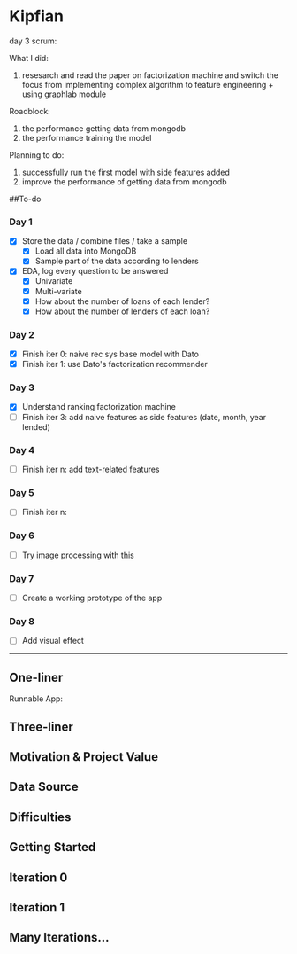 # Kipfian

day 3 scrum:

What I did:

1. resesarch and read the paper on factorization machine and switch the focus from implementing complex algorithm to feature engineering + using graphlab module

Roadblock:

1. the performance getting data from mongodb
2. the performance training the model

Planning to do:

1. successfully run the first model with side features added
2. improve the performance of getting data from mongodb




##To-do
### Day 1
- [x] Store the data / combine files / take a sample
    - [x] Load all data into MongoDB
    - [x] Sample part of the data according to lenders
- [x] EDA, log every question to be answered
    - [x] Univariate
    - [x] Multi-variate
    - [x] How about the number of loans of each lender?
    - [x] How about the number of lenders of each loan?

### Day 2
- [x] Finish iter 0: naive rec sys base model with Dato
- [x] Finish iter 1: use Dato's factorization recommender

### Day 3
- [x] Understand ranking factorization machine
- [ ] Finish iter 3: add naive features as side features (date, month, year lended)

### Day 4
- [ ] Finish iter n: add text-related features

### Day 5
- [ ] Finish iter n: 

### Day 6
- [ ] Try image processing with [this](http://cs.stanford.edu/people/karpathy/deepimagesent/?hn)

### Day 7
- [ ] Create a working prototype of the app

### Day 8
- [ ] Add visual effect




-------------------




## One-liner

Runnable App: [](#)

## Three-liner


## Motivation & Project Value


## Data Source


## Difficulties


## Getting Started


## Iteration 0


## Iteration 1


## Many Iterations...







